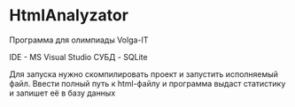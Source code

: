 # HtmlAnalyzator
Программа для олимпиады Volga-IT

IDE - MS Visual Studio
СУБД - SQLite

Для запуска нужно скомпилировать проект и запустить исполняемый файл. Ввести полный путь к html-файлу и программа выдаст статистику и запишет её в базу данных
